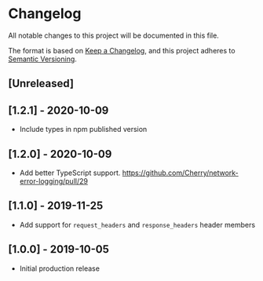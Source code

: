 # Changelog
All notable changes to this project will be documented in this file.

The format is based on [Keep a Changelog](https://keepachangelog.com/en/1.0.0/),
and this project adheres to [Semantic Versioning](https://semver.org/spec/v2.0.0.html).

## [Unreleased]

## [1.2.1] - 2020-10-09
- Include types in npm published version

## [1.2.0] - 2020-10-09
- Add better TypeScript support. https://github.com/Cherry/network-error-logging/pull/29

## [1.1.0] - 2019-11-25
- Add support for `request_headers` and `response_headers` header members

## [1.0.0] - 2019-10-05
- Initial production release